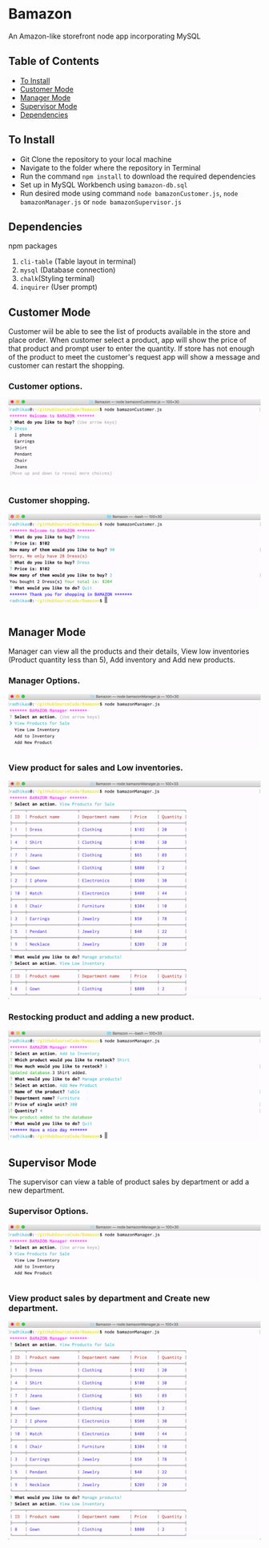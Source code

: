 # Bamazon
An Amazon-like storefront node app incorporating MySQL

## Table of Contents

- [To Install](#to-install)
- [Customer Mode](#customer-mode)
- [Manager Mode](#manager-mode)
- [Supervisor Mode](#supervisor-mode)
- [Dependencies](#dependencies)

## To Install
* Git Clone the repository to your local machine
* Navigate to the folder where the repository in Terminal
* Run the command `npm install` to download the required dependencies
* Set up in MySQL Workbench using `bamazon-db.sql`
* Run desired mode using command `node bamazonCustomer.js`, `node bamazonManager.js` or `node bamazonSupervisor.js`

## Dependencies
npm packages
1. `cli-table` (Table layout in terminal)
1. `mysql` (Database connection)
1. `chalk`(Styling terminal)
1. `inquirer` (User prompt)

## Customer Mode
Customer wiil be able to see the list of products available in the store and place order. When customer select a product, app will show the price of that product and prompt user to enter the quantity. If store has not enough of the product to meet the customer's request app will show a message and customer can restart the shopping.

### Customer options.
![BamazonCustomer1](/Screenshots/BamazonCustomer1.png?raw=true)

### Customer shopping.
![BamazonCustomer2](/Screenshots/BamazonCustomer2.png?raw=true)

## Manager Mode
Manager can view all the products and their details, View low inventories (Product quantity less than 5), Add inventory and Add new products.

### Manager Options.
![BamazonManager1](/Screenshots/BamazonManager1.png?raw=true)

### View product for sales and Low inventories.
![BamazonCustomer2](/Screenshots/BamazonManager2.png?raw=true)

### Restocking product and adding a new product.
![BamazonCustomer3](/Screenshots/BamazonManager3.png?raw=true)

## Supervisor Mode
The supervisor can view a table of product sales by department or add a new department. 

### Supervisor Options.
![BamazonManager1](/Screenshots/BamazonManager1.png?raw=true)

### View product sales by department and Create new department.
![BamazonManager2](/Screenshots/BamazonManager2.png?raw=true)
